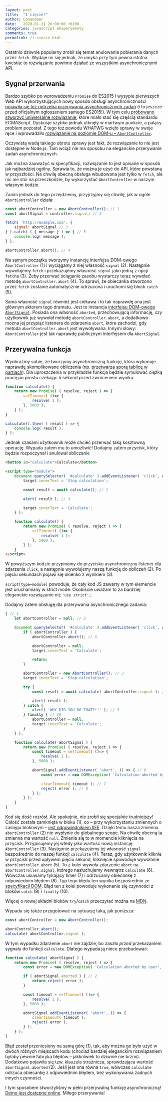 ```yaml
---
layout: post
title:  "I cięcie!"
author: Comandeer
date:   2020-01-31 20:00:00 +0100
categories: javascript eksperymenty
comments: true
permalink: /i-ciecie.html
---
```


Ostatnio dziwnie popularny zrobił się temat anulowania pobierania danych przez `fetch`. Wydaje mi się jednak, że umyka przy tym pewna istotna kwestia: to rozwiązanie powinno działać ze wszystkimi asynchronicznymi API.

## Sygnał przerwania

Bardzo szybko po wprowadzeniu `Promise` do ES2015 i wysypie pierwszych Web API wykorzystujących nowy sposób obsługi asynchroniczności [pojawiła się też potrzeba przerywania asynchronicznych zadań](https://github.com/whatwg/fetch/issues/27) (i to jeszcze przed oficjalnym ogłoszeniem samego ES2015!). W tym celu [próbowano stworzyć uniwersalne rozwiązanie](https://github.com/tc39/proposal-cancellation), które miało stać się częścią standardu ECMAScript. Dyskusje szybko jednak utknęły w martwym punkcie, a palący problem pozostał. Z tego też powodu WHATWG wzięło sprawy w swoje ręce i wprowadziło [rozwiązanie na poziomie DOM-u – `AbortController`](https://dom.spec.whatwg.org/#aborting-ongoing-activities).

<p class="note">Oczywistą wadą takiego obrotu sprawy jest fakt, że rozwiązanie to nie jest dostępne w Node.js. Tam wciąż nie ma sposobu na eleganckie przerywanie zadań asynchronicznych.</p>

Jak można zauważyć w specyfikacji, rozwiązanie to jest opisane w sposób jak najbardziej ogólny. Sprawia to, że można je użyć do API, które powstaną w przyszłości. Na chwilę obecną obsługa wbudowana jest tylko w `fetch`, ale nic nie stoi na przeszkodzie, by wykorzystać `AbortController` w naszym własnym kodzie.

Zanim jednak do tego przejdziemy, przyjrzyjmy się chwilę, jak w ogóle `AbortController` działa:

```javascript
const abortController = new AbortController(); // 1
const abortSignal = controller.signal; // 2

fetch( 'http://example.com', {
	signal: abortSignal // 3
} ).catch( ( { message } ) => { // 5
	console.log( message );
} );

abortController.abort(); // 4
```

Na samym początku tworzymy instancję interfejsu DOM-owego `AbortController` (1) i wyciągamy z niej własność `signal` (2). Następnie wywołujemy `fetch` i przekazujemy własność `signal` jako jedną z opcji `fetch`a (3). Żeby przerwać ściąganie zasobu wystarczy teraz wywołać metodę `abortController.abort` (4). To sprawi, że obiecanka stworzono przez `fetch` zostanie automatycznie odrzucona i uruchomi się block `catch` (5).

Sama własność `signal` również jest ciekawa i to tak naprawdę ona jest głównym aktorem tego dramatu. Jest to instancja [interfejsu DOM-owego `AbortSignal`](https://dom.spec.whatwg.org/#interface-AbortSignal). Posiada ona własność `aborted`, przechowującą informację, czy użytkownik już wywołał metodę `abortController.abort`, a dodatkowo można jej przypiąć listenera do zdarzenia `abort`, które zachodzi, gdy metoda `abortController.abort` jest wywoływana. Innymi słowy: `AbortController` jest tak naprawdę publicznym interfejsem dla `AbortSignal`.

## Przerywalna funkcja

Wyobraźmy sobie, że tworzymy asynchroniczną funkcję, która wykonuje naprawdę skomplikowane obliczenia (np. [przetwarza sporą tablicę w partiach](https://humanwhocodes.com/blog/2009/08/11/timed-array-processing-in-javascript/)). Dla uproszczenia w przykładzie funkcja będzie symulować ciężką pracę po prostu czekając 5 sekund przed zwróceniem wyniku:

```javascript
function calculate() {
	return new Promise( ( resolve, reject ) => {
		setTimeout( ()=> {
			resolve( 1 );
		}, 5000 );
	} );
}

calculate().then( ( result ) => {
	console.log( result );
} );
```

Jednak czasami użytkownik może chcieć przerwać taką kosztowną operację. Wypada zatem mu to umożliwić! Dodajmy zatem przycisk, który będzie rozpoczynał i anulował obliczanie

```html
<button id="calculate">Calculate</button>

<script type="module">
	document.querySelector( '#calculate' ).addEventListener( 'click', async ( { target } ) => { // 1
		target.innerText = 'Stop calculation';

		const result = await calculate(); // 2

		alert( result ); // 3

		target.innerText = 'Calculate';
	} );

	function calculate() {
		return new Promise( ( resolve, reject ) => {
			setTimeout( ()=> {
				resolve( 1 );
			}, 5000 );
		} );
	}
</script>
```

W powyższym kodzie przypinamy do przycisku asynchroniczny listener dla zdarzenia `click`, a następnie wywołujemy naszą funkcję do obliczeń (2). Po pięciu sekundach pojawi się okienko z wynikiem (3).

<p class="note"><code>script[type=module]</code> powoduje, że cały kod JS zawarty w tym elemencie jest uruchamiany w strict mode. Osobiście uważam to za bardziej eleganckie rozwiązanie niż <code>'use strict';</code>.</p>

Dodajmy zatem obsługę dla przerywania asynchronicznego zadania:

```javascript
{ // 1
	let abortController = null; // 2

	document.querySelector( '#calculate' ).addEventListener( 'click', async ( { target } ) => {
		if ( abortController ) {
			abortController.abort(); // 5

			abortController = null;
			target.innerText = 'Calculate';

			return;
		}

		abortController = new AbortController(); // 3
		target.innerText = 'Stop calculation';

		try {
			const result = await calculate( abortController.signal ); // 4

			alert( result );
		} catch {
			alert( 'WHY DID YOU DO THAT?!!' ); // 9
		} finally { // 10
			abortController = null;
			target.innerText = 'Calculate';
		}
	} );

	function calculate( abortSignal ) {
		return new Promise( ( resolve, reject ) => {
			const timeout = setTimeout( ()=> {
				resolve( 1 );
			}, 5000 );

			abortSignal.addEventListener( 'abort', () => { // 6
				const error = new DOMException( 'Calculation aborted by user', 'AbortError' );

				clearTimeout( timeout ); // 7
				reject( error ); // 8
			} );
		} );
	}
}
```

Kod się dość rozrósł. Ale spokojnie, nie zrobił się specjalnie trudniejszy! Całość została zamknięta w bloku (1), co – przy wykorzystaniu zmiennych o zasięgu blokowym – [jest odpowiednikiem IIFE](https://exploringjs.com/es6/ch_core-features.html#sec_from-iifes-to-blocks). Dzięki temu nasza zmienna `abortController` (2) nie wypłynie do globalnego scope. Na chwilę obecną ta zmienna ma wartość `null`. Zmienia się to w momencie kliknięcia na przycisk. Przypisujemy jej wtedy jako wartość nową instancję `AbortController` (3). Następnie przekazujemy jej własność `signal` bezpośrednio do naszej funkcji `calculate` (4). Teraz, gdy użytkownik kliknie w przycisk przed upływem pięciu sekund, kliknięcie spowoduje wywołanie `abortController.abort` (5). To z kolei wywoła zdarzenie `abort` na `abortController.signal`, którego nasłuchujemy wewnątrz `calculate` (6). Wówczas usuwamy tykający timer (7) i odrzucamy obiecankę z odpowiednim błędem (8). Typ tego błędu ten wynika bezpośrednio ze <a href="https://dom.spec.whatwg.org/#abortcontroller-api-integration">specyfikacji DOM</a>. Błąd ten z kolei powoduje wykonanie się czynności z bloków `catch` (9) i `finally` (10).

<p class="note">Więcej o nowej składni bloków <code>try</code>/<code>catch</code> przeczytać można na <a href="https://developer.mozilla.org/en-US/docs/Web/JavaScript/Reference/Statements/try...catch#The_exception_identifier">MDN</a>.</p>

Wypada się także przygotować na sytuację taką, jak poniższa:

```javascript
const abortController = new AbortController();

abortController.abort();
calculate( abortController.signal );
```

W tym wypadku zdarzenie `abort` nie zajdzie, bo zaszło _przed_ przekazaniem sygnału do funkcji `calculate`. Dlatego wypada ją nieco przebudować:

```javascript
function calculate( abortSignal ) {
	return new Promise( ( resolve, reject ) => {
		const error = new DOMException( 'Calculation aborted by user', 'AbortError' ); // 1

		if ( abortSignal.aborted ) { // 2
			return reject( error );
		}

		const timeout = setTimeout( ()=> {
			resolve( 1 );
		}, 5000 );

		abortSignal.addEventListener( 'abort', () => {
			clearTimeout( timeout );
			reject( error );
		} );
	} );
}
```

Błąd został przeniesiony na samą górę (1), tak, aby można go było użyć w dwóch różnych miejscach kodu (chociaż bardziej eleganckim rozwiązaniem byłaby pewnie fabryka błędów – jakkolwiek to dziwnie nie brzmi). Dodatkowo pojawiła się tzw. klauzula strażnicza, sprawdzająca wartość `abortSignal.aborted` (2). Jeśli jest ona równa `true`, wówczas `calculate` odrzuca obiecankę z odpowiednim błędem, bez wykonywania żadnych innych czynności.

I tym sposobem stworzyliśmy w pełni przerywalną funkcję asynchroniczną! [Demo jest dostępne online](https://blog.comandeer.pl/assets/i-ciecie/). Miłego przerywania!

